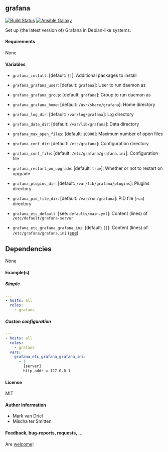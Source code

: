 ## grafana

[![Build Status](https://travis-ci.org/Oefenweb/ansible-grafana.svg?branch=master)](https://travis-ci.org/Oefenweb/ansible-grafana)
[![Ansible Galaxy](http://img.shields.io/badge/ansible--galaxy-grafana-blue.svg)](https://galaxy.ansible.com/Oefenweb/grafana)

Set up (the latest version of) Grafana in Debian-like systems.

#### Requirements

None

#### Variables

* `grafana_install`: [default: `[]`]: Additional packages to install

* `grafana_grafana_user`: [default: `grafana`]: User to run daemon as
* `grafana_grafana_group`: [default: `grafana`]: Group to run daemon as
* `grafana_grafana_home`: [default: `/usr/share/grafana`]: Home directory
* `grafana_log_dir`: [default: `/var/log/grafana`]: L:g directory
* `grafana_data_dir`: [default: `/var/lib/grafana`]: Data directory
* `grafana_max_open_files`: [default: `10000`]: Maximum number of open files
* `grafana_conf_dir`: [default: `/etc/grafana`]: Configuration directory
* `grafana_conf_file`: [default: `/etc/grafana/grafana.ini`]: Configuration file
* `grafana_restart_on_upgrade`: [default: `true`]: Whether or not to restart on upgrade
* `grafana_plugins_dir`: [default: `/var/lib/grafana/plugins`]: Plugins directory
* `grafana_pid_file_dir`: [default: `/var/run/grafana`]: PID file (`run`) directory

* `grafana_etc_default`: [see: `defaults/main.yml`]: Content (lines) of `/etc/default/grafana-server`

* `grafana_etc_grafana_grafana_ini`: [default: `[]`]: Content (lines) of `/etc/grafana/grafana.ini` ([see](https://github.com/grafana/grafana/blob/master/conf/sample.ini))

## Dependencies

None

#### Example(s)

##### Simple

```yaml
---
- hosts: all
  roles:
    - grafana
```

##### Custon configuration

```yaml
---
- hosts: all
  roles:
    - grafana
  vars:
    grafana_etc_grafana_grafana_ini:
      - |
        [server]
        http_addr = 127.0.0.1
```

#### License

MIT

#### Author Information

* Mark van Driel
* Mischa ter Smitten

#### Feedback, bug-reports, requests, ...

Are [welcome](https://github.com/Oefenweb/ansible-grafana/issues)!
